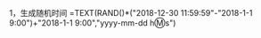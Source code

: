 <!--
 * @Author: wjn
 * @Date: 2020-09-21 14:01:40
 * @LastEditors: wjn
 * @LastEditTime: 2020-09-21 14:01:40
-->
1，生成随机时间
=TEXT(RAND()*("2018-12-30 11:59:59"-"2018-1-1 9:00")+"2018-1-1 9:00","yyyy-mm-dd h:m:s")